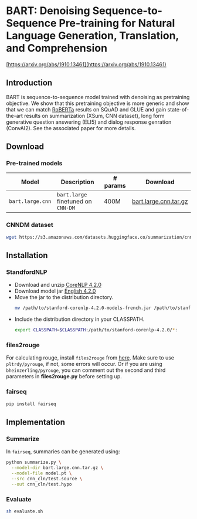 # BART: Denoising Sequence-to-Sequence Pre-training for Natural Language Generation, Translation, and Comprehension

[https://arxiv.org/abs/1910.13461](https://arxiv.org/abs/1910.13461)

## Introduction

BART is sequence-to-sequence model trained with denoising as pretraining objective. We show that this pretraining objective is more generic and show that we can match [RoBERTa](../roberta) results on SQuAD and GLUE and gain state-of-the-art results on summarization (XSum, CNN dataset), long form generative question answering (ELI5) and dialog response genration (ConvAI2). See the associated paper for more details.

## Download
### Pre-trained models

Model | Description | # params | Download
---|---|---|---
`bart.large.cnn` | `bart.large` finetuned on `CNN-DM` | 400M | [bart.large.cnn.tar.gz](https://dl.fbaipublicfiles.com/fairseq/models/bart.large.cnn.tar.gz)

### CNNDM dataset

```bash 
wget https://s3.amazonaws.com/datasets.huggingface.co/summarization/cnn_dm_v2.tgz
```


## Installation
### StandfordNLP
- Download and unzip [CoreNLP 4.2.0](https://nlp.stanford.edu/software/stanford-corenlp-latest.zip)
- Download model jar [English 4.2.0](https://nlp.stanford.edu/software/stanford-corenlp-4.2.0-models-english.jar)
- Move the jar to the distribution directory. 
    ```bash
    mv /path/to/stanford-corenlp-4.2.0-models-french.jar /path/to/stanford-corenlp-4.2.0
    ```
- Include the distribution directory in your CLASSPATH. 
    ```bash
    export CLASSPATH=$CLASSPATH:/path/to/stanford-corenlp-4.2.0/*:
    ```

### files2rouge
For calculating rouge, install `files2rouge` from [here](https://github.com/pltrdy/files2rouge).
Make sure to use `pltrdy/pyrouge`, if not, some errors will occur.
Or if you are using `bheinzerling/pyrouge`, you can comment out the second and third parameters in **files2rouge.py** before setting up.

### fairseq
```bash
pip install fairseq
```

## Implementation
### Summarize
In `fairseq`, summaries can be generated using:

```bash
python summarize.py \
  --model-dir bart.large.cnn.tar.gz \
  --model-file model.pt \
  --src cnn_cln/test.source \
  --out cnn_cln/test.hypo
```
### Evaluate
```bash
sh evaluate.sh
```
